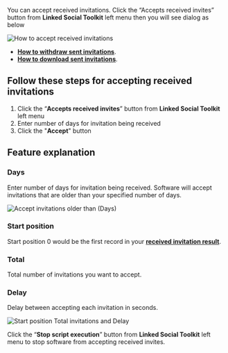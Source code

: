 You can accept received invitations. Click the “Accepts received invites” button from  **Linked Social Toolkit** left menu then you will see dialog as below

![How to accept received invitations](https://github.com/ZiaUrR3hman/LinkedSocialToolkit/raw/master/images/How-to-accept-received-invitations.png)

* [**How to withdraw sent invitations**](https://github.com/ZiaUrR3hman/LinkedSocialToolkit/wiki/How-to-withdraw-sent-invitations).
* [**How to download sent invitations**](https://github.com/ZiaUrR3hman/LinkedSocialToolkit/wiki/How-to-download-sent-invitations).


## Follow these steps for accepting received invitations
1. Click the “**Accepts received invites**” button from  **Linked Social Toolkit** left menu
2. Enter number of days for invitation being received
3. Click the "**Accept**" button

## Feature explanation
### Days
Enter number of days for invitation being received. Software will accept invitations that are older than your specified number of days.

![Accept invitations older than (Days)](https://github.com/ZiaUrR3hman/LinkedSocialToolkit/raw/master/images/Accept-invitations-older-than.png)

### Start position
Start position 0 would be the first record in your [**received invitation result**](https://www.linkedin.com/mynetwork/invitation-manager/).

### Total
Total number of invitations you want to accept.

### Delay
Delay between accepting each invitation in seconds.

![Start position Total invitations and Delay](https://github.com/ZiaUrR3hman/LinkedSocialToolkit/raw/master/images/Start-position-Total-accepts-Delay.png)

Click the “**Stop script execution**” button from **Linked Social Toolkit** left menu to stop software from accepting received invites.

